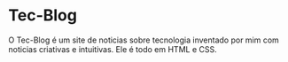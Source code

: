 # Tec-Blog
O Tec-Blog é um site de noticias sobre tecnologia inventado por mim com noticias criativas e intuitivas.
Ele é todo em HTML e CSS.

